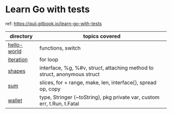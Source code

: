 # Learn Go with tests

ref: https://quii.gitbook.io/learn-go-with-tests

| directory                  | topics covered                                                           |
| -------------------------- | ------------------------------------------------------------------------ |
| [hello-world](hello-world) | functions, switch                                                        |
| [iteration](iteration)     | for loop                                                                 |
| [shapes](shapes)           | interface, %g, %#v, struct, attaching method to struct, anonymous struct |
| [sum](sum)                 | slices, for + range, make, len, interface{}, spread op, copy             |
| [wallet](/wallet)          | type, Stringer (~toString), pkg private var, custom err, t.Run, t.Fatal  |
